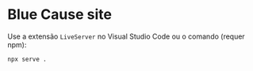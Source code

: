 # Blue Cause site

Use a extensão `LiveServer` no Visual Studio Code ou o comando (requer npm):

```sh
npx serve .
```
